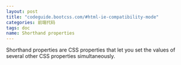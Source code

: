 ```yaml
---
layout: post
title: "codeguide.bootcss.com/#html-ie-compatibility-mode"
categories: 前端代码
tags: doc
name: Shorthand properties
---
```


Shorthand properties are CSS properties <!--break-->that let you set the values of several other CSS properties simultaneously. 
